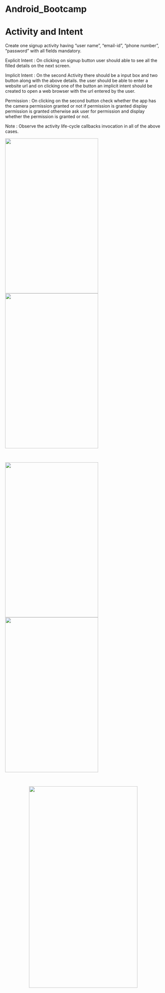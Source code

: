 # Android_Bootcamp
# Activity and Intent

Create one signup activity having “user name”, “email-id”, “phone number”, “password” with all fields mandatory. <br>

Explicit Intent : On clicking on signup button user should able to see all the filled details on the next screen. <br>

Implicit Intent : On the second Activity there should be a input box and two button along with the above details. the user should be able to enter a website url and on clicking one of the button an implicit intent should be created to open a web browser with the url entered by the user.<br>

Permission : On clicking on the second button check whether the app has the camera permission granted or not if permission is granted display permission is granted otherwise ask user for permission and display whether the permission is granted or not. <br>

Note : Observe the activity life-cycle callbacks invocation in all of the above cases.<br>


<p float="left">
  
<img src="https://user-images.githubusercontent.com/42887995/135562947-48a04bb8-8bb4-435c-8459-6b62a97a74d3.png" width="300" height = "500">
<img src="https://user-images.githubusercontent.com/42887995/135562953-c5496f40-52c0-4336-bc38-71b63be6be9a.png" width="300" height = "500">

</p>
<br>
<p float="left">
<img src="https://user-images.githubusercontent.com/42887995/135562963-06f704a1-a392-4be9-9de9-14c2f695dc0c.png" width="300" height = "500">
<img src="https://user-images.githubusercontent.com/42887995/135562969-0b6fdcff-79e6-4c2e-ac2e-3b30cec0c6a8.png" width="300" height = "500">
  
  </p>
<br>

<p align="center">
 <img src="https://user-images.githubusercontent.com/42887995/135237483-5633ecfd-e073-450c-9f9c-0a4f620990ed.gif" width="350" height="650"/>
</p>

